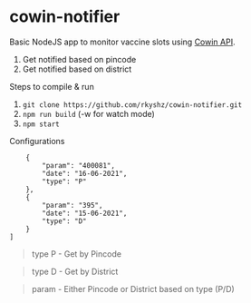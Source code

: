 # cowin-notifier

Basic NodeJS app to monitor vaccine slots using [Cowin API](https://apisetu.gov.in/public/marketplace/api/cowin "Cowin API").
1) Get notified based on pincode
2) Get notified based on district

Steps to compile & run
1) `git clone https://github.com/rkyshz/cowin-notifier.git`
2) `npm run build` (-w for watch mode)
3) `npm start`

Configurations
```[
    {
        "param": "400081",
        "date": "16-06-2021",
        "type": "P"
    },
    {
        "param": "395",
        "date": "15-06-2021",
        "type": "D"
    }
]
```
>type P - Get by Pincode

>type D - Get by District

>param - Either Pincode or District based on type (P/D)
